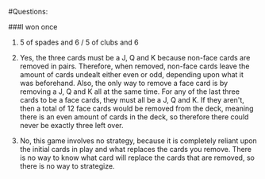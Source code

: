 #Questions:

###I won once

1. 5 of spades and 6 / 5 of clubs and 6

2. Yes, the three cards must be a J, Q and K because non-face cards are removed in pairs. Therefore, when removed, non-face cards leave the amount of cards undealt either even or odd, depending upon what it was beforehand. Also, the only way to remove a face card is by removing a J, Q and K all at the same time. For any of the last three cards to be a face cards, they must all be a J, Q and K. If they aren't, then a total of 12 face cards would be removed from the deck, meaning there is an even amount of cards in the deck, so therefore there could never be exactly three left over.

3. No, this game involves no strategy, because it is completely reliant upon the initial cards in play and what replaces the cards you remove. There is no way to know what card will replace the cards that are removed, so there is no way to strategize. 
